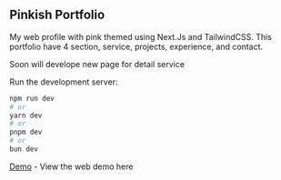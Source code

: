 ## Pinkish Portfolio

My web profile with pink themed using Next.Js and TailwindCSS. This portfolio have 4 section, service, projects, experience, and contact.

Soon will develope new page for detail service

Run the development server:

```bash
npm run dev
# or
yarn dev
# or
pnpm dev
# or
bun dev
```

[Demo](https://pinkish-portfolio-ath.vercel.app) - View the web demo here
